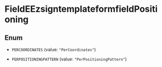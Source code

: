 

# FieldEEzsigntemplateformfieldPositioning

## Enum


* `PERCOORDINATES` (value: `"PerCoordinates"`)

* `PERPOSITIONINGPATTERN` (value: `"PerPositioningPattern"`)



